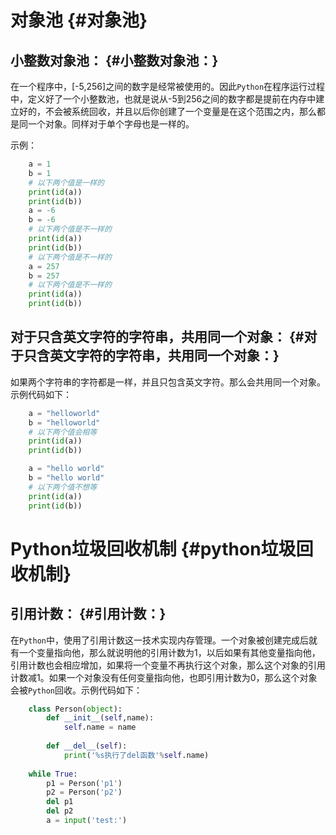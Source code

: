 # 对象池 {#对象池}

## 小整数对象池： {#小整数对象池：}

在一个程序中，\[-5,256\]之间的数字是经常被使用的。因此`Python`在程序运行过程中，定义好了一个小整数池，也就是说从-5到256之间的数字都是提前在内存中建立好的，不会被系统回收，并且以后你创建了一个变量是在这个范围之内，那么都是同一个对象。同样对于单个字母也是一样的。

示例：

```py
    a = 1
    b = 1
    # 以下两个值是一样的
    print(id(a))
    print(id(b))
    a = -6
    b = -6
    # 以下两个值是不一样的
    print(id(a))
    print(id(b))
    # 以下两个值是不一样的
    a = 257
    b = 257
    # 以下两个值是不一样的
    print(id(a))
    print(id(b))
```

## 对于只含英文字符的字符串，共用同一个对象： {#对于只含英文字符的字符串，共用同一个对象：}

如果两个字符串的字符都是一样，并且只包含英文字符。那么会共用同一个对象。示例代码如下：

```py
    a = "helloworld"
    b = "helloworld"
    # 以下两个值会相等
    print(id(a))
    print(id(b))

    a = "hello world"
    b = "hello world"
    # 以下两个值不想等
    print(id(a))
    print(id(b))
```

# Python垃圾回收机制 {#python垃圾回收机制}

## 引用计数： {#引用计数：}

在`Python`中，使用了引用计数这一技术实现内存管理。一个对象被创建完成后就有一个变量指向他，那么就说明他的引用计数为1，以后如果有其他变量指向他，引用计数也会相应增加，如果将一个变量不再执行这个对象，那么这个对象的引用计数减1。如果一个对象没有任何变量指向他，也即引用计数为0，那么这个对象会被`Python`回收。示例代码如下：

```py
    class Person(object):
        def __init__(self,name):
            self.name = name
    
        def __del__(self):
            print('%s执行了del函数'%self.name)
    
    while True:
        p1 = Person('p1')
        p2 = Person('p2')
        del p1
        del p2
        a = input('test:')
```



